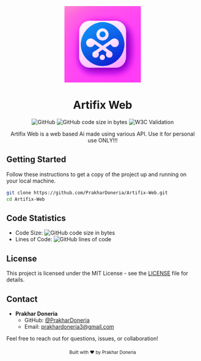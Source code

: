 <p align="center">
  <img src="https://raw.githubusercontent.com/PrakharDoneria/Artifix-Web/main/assets/logo.png") alt="Project Logo" width="200" height="200">
</p>
<h1 align="center">Artifix Web</h1>


<p align="center">
  <img alt="GitHub" src="https://img.shields.io/github/license/PrakharDoneria/Artifix-Web">
  
  <img alt="GitHub code size in bytes" src="https://img.shields.io/github/languages/code-size/PrakharDoneria/Artifix-Web">
  <img alt="W3C Validation" src="https://img.shields.io/w3c-validation/html?targetUrl=https%3A%2F%2Fprakhardoneria.github.io%2FArtifix-Web%2F">


  
</p>


<p align="center">
  Artifix Web is a web based Ai made using various API. Use it for personal use ONLY!!!
</p>


## Getting Started

Follow these instructions to get a copy of the project up and running on your local machine.

```bash
git clone https://github.com/PrakharDoneria/Artifix-Web.git
cd Artifix-Web
```


## Code Statistics

- Code Size: ![GitHub code size in bytes](https://img.shields.io/github/languages/code-size/PrakharDoneria/Artifix-Web)
- Lines of Code: ![GitHub lines of code](https://img.shields.io/tokei/lines/github/PrakharDoneria/Artifix-Web)



## License

This project is licensed under the MIT License - see the [LICENSE](LICENSE) file for details.


## Contact

- **Prakhar Doneria**
  - GitHub: [@PrakharDoneria](https://github.com/PrakharDoneria)
  - Email: prakhardoneria3@gmail.com
    
Feel free to reach out for questions, issues, or collaboration!

<p align="center">
  <sub>Built with ❤︎ by Prakhar Doneria</sub>
</p>
